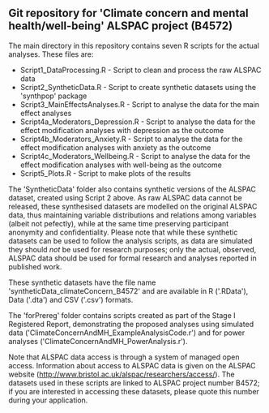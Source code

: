 ## Git repository for 'Climate concern and mental health/well-being' ALSPAC project (B4572)

The main directory in this repository contains seven R scripts for the actual analyses. These files are:
 - Script1_DataProcessing.R - Script to clean and process the raw ALSPAC data
 - Script2_SyntheticData.R - Script to create synthetic datasets using the 'synthpop' package
 - Script3_MainEffectsAnalyses.R - Script to analyse the data for the main effect analyses
 - Script4a_Moderators_Depression.R - Script to analyse the data for the effect modification analyses with depression as the outcome
 - Script4b_Moderators_Anxiety.R - Script to analyse the data for the effect modification analyses with anxiety as the outcome
 - Script4c_Moderators_Wellbeing.R - Script to analyse the data for the effect modification analyses with well-being as the outcome
 - Script5_Plots.R - Script to make plots of the results
 
 
The 'SyntheticData' folder also contains synthetic versions of the ALSPAC dataset, created
using Script 2 above. As raw ALSPAC data cannot be released, these synthesised datasets are modelled on the original 
ALSPAC data, thus maintaining variable distributions and relations among variables (albeit not pefectly), while 
at the same time preserving participant anonymity and confidentiality. Please note that while these synthetic datasets 
can be used to follow the analysis scripts, as data are simulated they should *not* be used for research purposes; 
only the actual, observed, ALSPAC data should be used for formal research and analyses reported in published work.

These synthetic datasets have the file name 'syntheticData_climateConcern_B4572' and are available in R ('.RData'),
Data ('.dta') and CSV ('.csv') formats.


The 'forPrereg' folder contains scripts created as part of the Stage I Registered Report, demonstrating the proposed 
analyses using simulated data ('ClimateConcernAndMH_ExampleAnalysisCode.r') and for power analyses 
('ClimateConcernAndMH_PowerAnalysis.r').


Note that ALSPAC data access is through a system of managed open access. Information about access to ALSPAC data is 
given on the ALSPAC website (http://www.bristol.ac.uk/alspac/researchers/access/). The datasets used in these
scripts are linked to ALSPAC project number B4572; if you are interested in accessing these datasets, please quote 
this number during your application.
